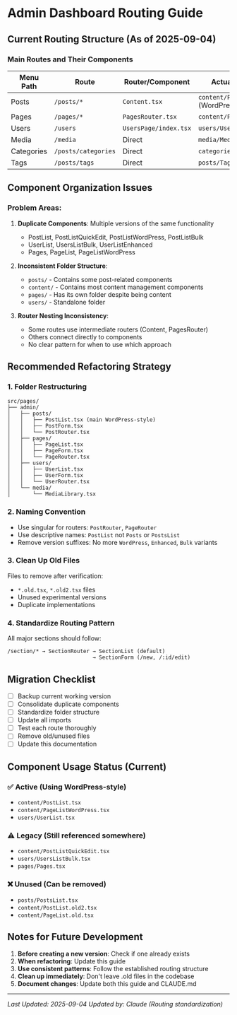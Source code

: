 # Admin Dashboard Routing Guide

## Current Routing Structure (As of 2025-09-04)

### Main Routes and Their Components

| Menu Path | Route | Router/Component | Actual List Component |
|-----------|-------|------------------|----------------------|
| Posts | `/posts/*` | `Content.tsx` | `content/PostList.tsx` (WordPress-style) |
| Pages | `/pages/*` | `PagesRouter.tsx` | `content/PageListWordPress.tsx` |
| Users | `/users` | `UsersPage/index.tsx` | `users/UserList.tsx` |
| Media | `/media` | Direct | `media/MediaLibrary.tsx` |
| Categories | `/posts/categories` | Direct | `categories/Categories.tsx` |
| Tags | `/posts/tags` | Direct | `posts/Tags.tsx` |

## Component Organization Issues

### Problem Areas:
1. **Duplicate Components**: Multiple versions of the same functionality
   - PostList, PostListQuickEdit, PostListWordPress, PostListBulk
   - UserList, UsersListBulk, UserListEnhanced
   - Pages, PageList, PageListWordPress

2. **Inconsistent Folder Structure**:
   - `posts/` - Contains some post-related components
   - `content/` - Contains most content management components
   - `pages/` - Has its own folder despite being content
   - `users/` - Standalone folder

3. **Router Nesting Inconsistency**:
   - Some routes use intermediate routers (Content, PagesRouter)
   - Others connect directly to components
   - No clear pattern for when to use which approach

## Recommended Refactoring Strategy

### 1. Folder Restructuring
```
src/pages/
├── admin/
│   ├── posts/
│   │   ├── PostList.tsx (main WordPress-style)
│   │   ├── PostForm.tsx
│   │   └── PostRouter.tsx
│   ├── pages/
│   │   ├── PageList.tsx
│   │   ├── PageForm.tsx
│   │   └── PageRouter.tsx
│   ├── users/
│   │   ├── UserList.tsx
│   │   ├── UserForm.tsx
│   │   └── UserRouter.tsx
│   └── media/
│       └── MediaLibrary.tsx
```

### 2. Naming Convention
- Use singular for routers: `PostRouter`, `PageRouter`
- Use descriptive names: `PostList` not `Posts` or `PostsList`
- Remove version suffixes: No more `WordPress`, `Enhanced`, `Bulk` variants

### 3. Clean Up Old Files
Files to remove after verification:
- `*.old.tsx`, `*.old2.tsx` files
- Unused experimental versions
- Duplicate implementations

### 4. Standardize Routing Pattern
All major sections should follow:
```
/section/* → SectionRouter → SectionList (default)
                           → SectionForm (/new, /:id/edit)
```

## Migration Checklist

- [ ] Backup current working version
- [ ] Consolidate duplicate components
- [ ] Standardize folder structure
- [ ] Update all imports
- [ ] Test each route thoroughly
- [ ] Remove old/unused files
- [ ] Update this documentation

## Component Usage Status (Current)

### ✅ Active (Using WordPress-style)
- `content/PostList.tsx`
- `content/PageListWordPress.tsx`
- `users/UserList.tsx`

### ⚠️ Legacy (Still referenced somewhere)
- `content/PostListQuickEdit.tsx`
- `users/UsersListBulk.tsx`
- `pages/Pages.tsx`

### ❌ Unused (Can be removed)
- `posts/PostsList.tsx`
- `content/PostList.old2.tsx`
- `content/PageList.old.tsx`

## Notes for Future Development

1. **Before creating a new version**: Check if one already exists
2. **When refactoring**: Update this guide
3. **Use consistent patterns**: Follow the established routing structure
4. **Clean up immediately**: Don't leave .old files in the codebase
5. **Document changes**: Update both this guide and CLAUDE.md

---
*Last Updated: 2025-09-04*
*Updated by: Claude (Routing standardization)*